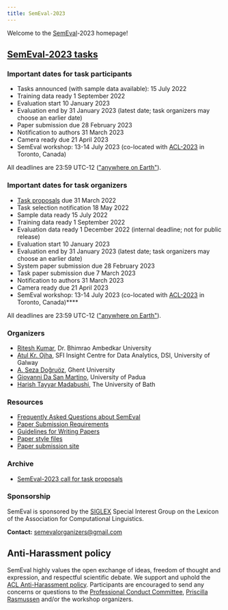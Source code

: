 ```yaml
---
title: SemEval-2023
---
```


Welcome to the [SemEval](https://semeval.github.io/)-2023 homepage!

## [SemEval-2023 tasks](tasks) 

<!---
### [SemEval-2023 program](schedule)
--->

### Important dates for task participants

- Tasks announced (with sample data available): 15 July 2022
- Training data ready 1 September 2022
- Evaluation start 10 January 2023
- Evaluation end by 31 January 2023 (latest date; task organizers may choose an earlier date)
- Paper submission due 28 February 2023
- Notification to authors 31 March 2023
- Camera ready due 21 April 2023
- SemEval workshop: 13-14 July 2023 (co-located with [ACL-2023](https://2023.aclweb.org/) in Toronto, Canada)

All deadlines are 23:59 UTC-12 (["anywhere on Earth"](https://en.wikipedia.org/wiki/Anywhere_on_Earth)).

### Important dates for task organizers

- [Task proposals](cft) due 31 March 2022
- Task selection notification 18 May 2022
- Sample data ready 15 July 2022
- Training data ready 1 September 2022
- Evaluation data ready 1 December 2022 (internal deadline; not for public release)
- Evaluation start 10 January 2023
- Evaluation end by 31 January 2023 (latest date; task organizers may choose an earlier date)
- System paper submission due 28 February 2023
- Task paper submission due 7 March 2023
- Notification to authors 31 March 2023
- Camera ready due 21 April 2023
- SemEval workshop: 13-14 July 2023 (co-located with [ACL-2023](https://2023.aclweb.org/) in Toronto, Canada)****

All deadlines are 23:59 UTC-12 (["anywhere on Earth"](https://en.wikipedia.org/wiki/Anywhere_on_Earth)).


### Organizers

<!---- [Guy Emerson](https://www.languagesciences.cam.ac.uk/directory/guy-emerson), University of Cambridge-->
<!--- [Natalie Schluter](https://natschluter.github.io/), Apple & IT University Copenhagen-->
- [Ritesh Kumar](https://www.ctrans.in/research/clresearch), Dr. Bhimrao Ambedkar University
- [Atul Kr. Ojha](https://www.universityofgalway.ie/our-research/people/engineering-and-informatics/atulkumarojha/), SFI Insight Centre for Data Analytics, DSI, University of Galway
- [A. Seza Doğruöz](https://research.flw.ugent.be/en/as.dogruoz), Ghent University
- [Giovanni Da San Martino](https://scholar.google.fr/citations?user=URABLy0AAAAJ&hl=en), University of Padua
- [Harish Tayyar Madabushi](https://www.harishtayyarmadabushi.com/), The University of Bath

### Resources

- [Frequently Asked Questions about SemEval](/faq.html)
- [Paper Submission Requirements](/paper-requirements.html)
- [Guidelines for Writing Papers](/system-paper-template.html)
- [Paper style files](https://acl-org.github.io/ACLPUB/formatting.html)
- [Paper submission site](https://softconf.com/acl2023/SemEval2023/)
<!---- [SemEval-2023 call for task proposals (archival)](cft)--->
### Archive

- [SemEval-2023 call for task proposals](https://semeval.github.io/SemEval2023/cft)

### Sponsorship

SemEval is sponsored by the [SIGLEX](http://alt.qcri.org/siglex/) Special Interest Group on the Lexicon of the Association for Computational Linguistics.


__Contact:__ <semevalorganizers@gmail.com>
<!--- Most questions not answered by the above resources should be directed to organizers of specific [tasks](tasks.html).
General questions about SemEval organization should be directed to <semevalorganizers@gmail.com>.--->

## Anti-Harassment policy

SemEval highly values the open exchange of ideas, freedom of thought and expression, and respectful scientific debate.
We support and uphold the [ACL Anti-Harassment policy](https://www.aclweb.org/adminwiki/index.php?title=Anti-Harassment_Policy).
Participants are encouraged to send any concerns or questions to the [Professional Conduct Committee](https://www.aclweb.org/adminwiki/index.php?title=Professional_Conduct_Committee),
[Priscilla Rasmussen](mailto:acl@aclweb.org) and/or the workshop organizers.
